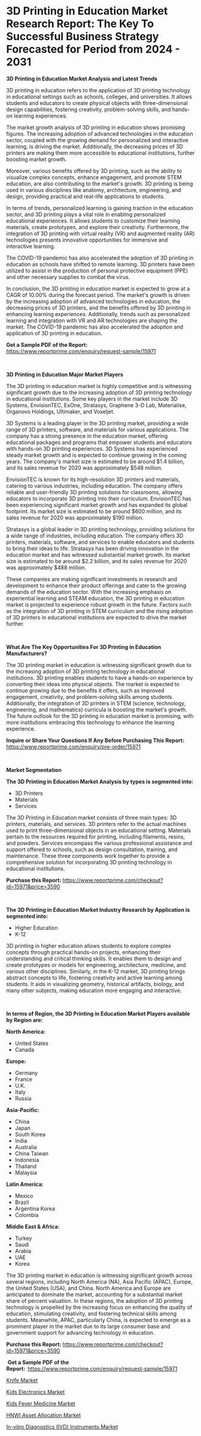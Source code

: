 <p><h1>3D Printing in Education Market Research Report: The Key To Successful Business Strategy Forecasted for Period from 2024 - 2031</h1></p><p><strong>3D Printing in Education Market Analysis and Latest Trends</strong></p>
<p><p>3D printing in education refers to the application of 3D printing technology in educational settings such as schools, colleges, and universities. It allows students and educators to create physical objects with three-dimensional design capabilities, fostering creativity, problem-solving skills, and hands-on learning experiences.</p><p>The market growth analysis of 3D printing in education shows promising figures. The increasing adoption of advanced technologies in the education sector, coupled with the growing demand for personalized and interactive learning, is driving the market. Additionally, the decreasing prices of 3D printers are making them more accessible to educational institutions, further boosting market growth.</p><p>Moreover, various benefits offered by 3D printing, such as the ability to visualize complex concepts, enhance engagement, and promote STEM education, are also contributing to the market's growth. 3D printing is being used in various disciplines like anatomy, architecture, engineering, and design, providing practical and real-life applications to students.</p><p>In terms of trends, personalized learning is gaining traction in the education sector, and 3D printing plays a vital role in enabling personalized educational experiences. It allows students to customize their learning materials, create prototypes, and explore their creativity. Furthermore, the integration of 3D printing with virtual reality (VR) and augmented reality (AR) technologies presents innovative opportunities for immersive and interactive learning.</p><p>The COVID-19 pandemic has also accelerated the adoption of 3D printing in education as schools have shifted to remote learning. 3D printers have been utilized to assist in the production of personal protective equipment (PPE) and other necessary supplies to combat the virus.</p><p>In conclusion, the 3D printing in education market is expected to grow at a CAGR of 10.00% during the forecast period. The market's growth is driven by the increasing adoption of advanced technologies in education, the decreasing prices of 3D printers, and the benefits offered by 3D printing in enhancing learning experiences. Additionally, trends such as personalized learning and integration with VR and AR technologies are shaping the market. The COVID-19 pandemic has also accelerated the adoption and application of 3D printing in education.</p></p>
<p><strong>Get a Sample PDF of the Report:&nbsp;</strong> <a href="https://www.reportprime.com/enquiry/request-sample/15971">https://www.reportprime.com/enquiry/request-sample/15971</a></p>
<p>&nbsp;</p>
<p><strong>3D Printing in Education Major Market Players</strong></p>
<p><p>The 3D printing in education market is highly competitive and is witnessing significant growth due to the increasing adoption of 3D printing technology in educational institutions. Some key players in the market include 3D Systems, EnvisionTEC, ExOne, Stratasys, Graphene 3-D Lab, Materialise, Organovo Holdings, Ultimaker, and Voxeljet.</p><p>3D Systems is a leading player in the 3D printing market, providing a wide range of 3D printers, software, and materials for various applications. The company has a strong presence in the education market, offering educational packages and programs that empower students and educators with hands-on 3D printing experiences. 3D Systems has experienced steady market growth and is expected to continue growing in the coming years. The company's market size is estimated to be around $1.4 billion, and its sales revenue for 2020 was approximately $548 million.</p><p>EnvisionTEC is known for its high-resolution 3D printers and materials, catering to various industries, including education. The company offers reliable and user-friendly 3D printing solutions for classrooms, allowing educators to incorporate 3D printing into their curriculum. EnvisionTEC has been experiencing significant market growth and has expanded its global footprint. Its market size is estimated to be around $600 million, and its sales revenue for 2020 was approximately $190 million.</p><p>Stratasys is a global leader in 3D printing technology, providing solutions for a wide range of industries, including education. The company offers 3D printers, materials, software, and services to enable educators and students to bring their ideas to life. Stratasys has been driving innovation in the education market and has witnessed substantial market growth. Its market size is estimated to be around $2.2 billion, and its sales revenue for 2020 was approximately $488 million.</p><p>These companies are making significant investments in research and development to enhance their product offerings and cater to the growing demands of the education sector. With the increasing emphasis on experiential learning and STEAM education, the 3D printing in education market is projected to experience robust growth in the future. Factors such as the integration of 3D printing in STEM curriculum and the rising adoption of 3D printers in educational institutions are expected to drive the market further.</p></p>
<p>&nbsp;</p>
<p><strong>What Are The Key Opportunities For 3D Printing in Education Manufacturers?</strong></p>
<p><p>The 3D printing market in education is witnessing significant growth due to the increasing adoption of 3D printing technology in educational institutions. 3D printing enables students to have a hands-on experience by converting their ideas into physical objects. The market is expected to continue growing due to the benefits it offers, such as improved engagement, creativity, and problem-solving skills among students. Additionally, the integration of 3D printers in STEM (science, technology, engineering, and mathematics) curricula is boosting the market's growth. The future outlook for the 3D printing in education market is promising, with more institutions embracing this technology to enhance the learning experience.</p></p>
<p><strong>Inquire or Share Your Questions If Any Before Purchasing This Report:</strong> <a href="https://www.reportprime.com/enquiry/pre-order/15971">https://www.reportprime.com/enquiry/pre-order/15971</a></p>
<p>&nbsp;</p>
<p><strong>Market Segmentation</strong></p>
<p><strong>The 3D Printing in Education Market Analysis by types is segmented into:</strong></p>
<p><ul><li>3D Printers</li><li>Materials</li><li>Services</li></ul></p>
<p><p>The 3D Printing in Education market consists of three main types: 3D printers, materials, and services. 3D printers refer to the actual machines used to print three-dimensional objects in an educational setting. Materials pertain to the resources required for printing, including filaments, resins, and powders. Services encompass the various professional assistance and support offered to schools, such as design consultation, training, and maintenance. These three components work together to provide a comprehensive solution for incorporating 3D printing technology in educational institutions.</p></p>
<p><strong>Purchase this Report:&nbsp;</strong><a href="https://www.reportprime.com/checkout?id=15971&price=3590">https://www.reportprime.com/checkout?id=15971&price=3590</a></p>
<p>&nbsp;</p>
<p><strong>The 3D Printing in Education Market Industry Research by Application is segmented into:</strong></p>
<p><ul><li>Higher Education</li><li>K-12</li></ul></p>
<p><p>3D printing in higher education allows students to explore complex concepts through practical hands-on projects, enhancing their understanding and critical thinking skills. It enables them to design and create prototypes or models for engineering, architecture, medicine, and various other disciplines. Similarly, in the K-12 market, 3D printing brings abstract concepts to life, fostering creativity and active learning among students. It aids in visualizing geometry, historical artifacts, biology, and many other subjects, making education more engaging and interactive.</p></p>
<p>&nbsp;</p>
<p><strong>In terms of Region, the 3D Printing in Education Market Players available by Region are:</strong></p>
<p>
    <p> <strong> North America: </strong>
        <ul>
            <li>United States</li>
            <li>Canada</li>
        </ul>
        </p> 
    <p> <strong> Europe: </strong>
        <ul>
            <li>Germany</li>
            <li>France</li>
            <li>U.K.</li>
            <li>Italy</li>
            <li>Russia</li>
        </ul>
        </p> 
    <p> <strong> Asia-Pacific: </strong>
        <ul>
            <li>China</li>
            <li>Japan</li>
            <li>South Korea</li>
            <li>India</li>
            <li>Australia</li>
            <li>China Taiwan</li>
            <li>Indonesia</li>
            <li>Thailand</li>
            <li>Malaysia</li>
        </ul>
        </p> 
    <p> <strong> Latin America: </strong>
        <ul>
            <li>Mexico</li>
            <li>Brazil</li>
            <li>Argentina Korea</li>
            <li>Colombia</li>
        </ul>
        </p> 
    <p> <strong> Middle East & Africa: </strong>
        <ul>
            <li>Turkey</li>
            <li>Saudi</li>
            <li>Arabia</li>
            <li>UAE</li>
            <li>Korea</li>
        </ul>
    </p>
    </p>
<p><p>The 3D printing market in education is witnessing significant growth across several regions, including North America (NA), Asia Pacific (APAC), Europe, the United States (USA), and China. North America and Europe are anticipated to dominate the market, accounting for a substantial market share of percent valuation. In these regions, the adoption of 3D printing technology is propelled by the increasing focus on enhancing the quality of education, stimulating creativity, and fostering technical skills among students. Meanwhile, APAC, particularly China, is expected to emerge as a prominent player in the market due to its large consumer base and government support for advancing technology in education.</p></p>
<p><strong>Purchase this Report: </strong><a href="https://www.reportprime.com/checkout?id=15971&price=3590">https://www.reportprime.com/checkout?id=15971&price=3590</a></p>
<p>&nbsp;<strong>Get a Sample PDF of the Report:&nbsp;&nbsp;</strong><a href="https://www.reportprime.com/enquiry/request-sample/15971">https://www.reportprime.com/enquiry/request-sample/15971</a></p>
<p><strong></strong></p>
<p><p><a href="https://medium.com/@benjaminchavez7555/knife-market-share-evolution-and-market-growth-trends-2024-2031-68c239f07e00">Knife Market</a></p><p><a href="https://medium.com/p/fedb60b91188/edit">Kids Electronics Market</a></p><p><a href="https://medium.com/@benjaminchavez7555/kids-fever-medicine-market-insights-into-market-cagr-market-trends-and-growth-strategies-2c160ae47e08">Kids Fever Medicine Market</a></p><p><a href="https://medium.com/@benjaminchavez7555/hnwi-asset-allocation-market-size-market-outlook-and-market-forecast-2024-to-2031-4f76088fabe7">HNWI Asset Allocation Market</a></p><p><a href="https://medium.com/@benjaminchavez7555/decoding-in-vitro-diagnostics-ivd-instruments-market-metrics-market-share-trends-and-growth-87b7b7aff4dd">In-vitro Diagnostics (IVD) Instruments Market</a></p></p>